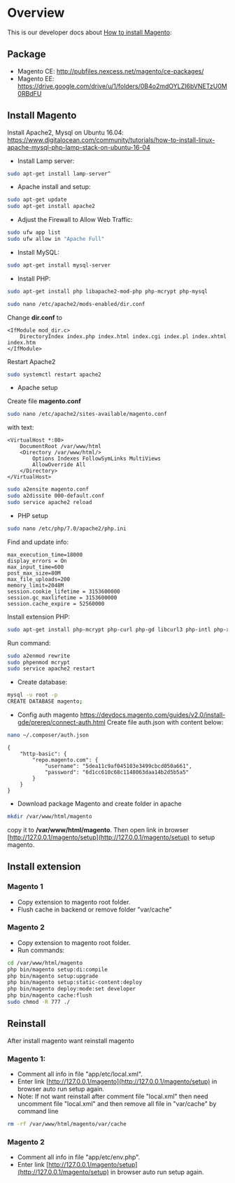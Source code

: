 # Overview
This is our developer docs about [How to install Magento](https://devdocs.magento.com/guides/v2.2/install-gde/bk-install-guide.html):

## Package
- Magento CE: http://pubfiles.nexcess.net/magento/ce-packages/
- Magento EE: https://drive.google.com/drive/u/1/folders/0B4o2mdOYLZI6bVNETzU0M0RBdFU
 
## Install Magento
Install Apache2, Mysql on Ubuntu 16.04: https://www.digitalocean.com/community/tutorials/how-to-install-linux-apache-mysql-php-lamp-stack-on-ubuntu-16-04

- Install Lamp server: 
```bash
sudo apt-get install lamp-server^
```
- Apache install and setup:
```bash
sudo apt-get update
sudo apt-get install apache2
```
- Adjust the Firewall to Allow Web Traffic:
```bash
sudo ufw app list
sudo ufw allow in "Apache Full"
```
- Install MySQL:
```bash
sudo apt-get install mysql-server
```
- Install PHP:
```bash
sudo apt-get install php libapache2-mod-php php-mcrypt php-mysql
```
```bash
sudo nano /etc/apache2/mods-enabled/dir.conf
```
Change **dir.conf** to 
```text
<IfModule mod_dir.c>
    DirectoryIndex index.php index.html index.cgi index.pl index.xhtml index.htm
</IfModule>
```
Restart Apache2
```bash
sudo systemctl restart apache2
```
- Apache setup

Create file **magento.conf**
```bash
sudo nano /etc/apache2/sites-available/magento.conf
```
with text:
```text
<VirtualHost *:80>
    DocumentRoot /var/www/html
    <Directory /var/www/html/>
        Options Indexes FollowSymLinks MultiViews
        AllowOverride All
    </Directory>
</VirtualHost>
```
```bash
sudo a2ensite magento.conf
sudo a2dissite 000-default.conf
sudo service apache2 reload
```
- PHP setup
```bash
sudo nano /etc/php/7.0/apache2/php.ini
```
Find and update info:
```text
max_execution_time=18000
display_errors = On
max_input_time=600
post_max_size=80M
max_file_uploads=200
memory_limit=2048M
session.cookie_lifetime = 3153600000
session.gc_maxlifetime = 3153600000
session.cache_expire = 52560000
```
Install extension PHP:
```bash
sudo apt-get install php-mcrypt php-curl php-gd libcurl3 php-intl php-xsl
```
Run command:
```bash
sudo a2enmod rewrite
sudo phpenmod mcrypt
sudo service apache2 restart
```

- Create database:
```bash
mysql -u root -p
CREATE DATABASE magento;
```
- Config auth magento
https://devdocs.magento.com/guides/v2.0/install-gde/prereq/connect-auth.html Create file auth.json with content below:
```bash
nano ~/.composer/auth.json
```
```text
{
    "http-basic": {
        "repo.magento.com": {
            "username": "5dea11c9af045103e3499cbcd050a661",
            "password": "6d1cc610c68c1148063daa14b2d5b5a5"
        }
    }
}
```
- Download package Magento and create folder in apache 
```bash
mkdir /var/www/html/magento
```
copy it to **/var/www/html/magento**. Then open link in browser [http://127.0.0.1/magento/setup](http://127.0.0.1/magento/setup) to setup magento.
## Install extension
### Magento 1
- Copy extension to magento root folder.
- Flush cache in backend or remove folder "var/cache"
### Magento 2
- Copy extension to magento root folder.
- Run commands:
```bash
cd /var/www/html/magento
php bin/magento setup:di:compile
php bin/magento setup:upgrade
php bin/magento setup:static-content:deploy
php bin/magento deploy:mode:set developer
php bin/magento cache:flush
sudo chmod -R 777 ./
```
## Reinstall
After install magento want reinstall magento
### Magento 1: 
- Comment all info in file "app/etc/local.xml".
- Enter link [http://127.0.0.1/magento](http://127.0.0.1/magento/setup) in browser auto run setup again.
- Note: If not want reinstall after comment file "local.xml" then need uncomment file "local.xml" and then remove all file in "var/cache" by command line
```bash
rm -rf /var/www/html/magento/var/cache
```
### Magento 2
- Comment all info in file "app/etc/env.php".
- Enter link [http://127.0.0.1/magento/setup](http://127.0.0.1/magento/setup) in browser auto run setup again.